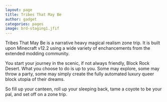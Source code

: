 ```yaml
---
layout: page
title: Tribes That May Be
author: gadget
categories: pages
image: brd-staging1.jfif
---
```


Tribes That May Be is a narrative heavy magical realism zone trip. It is built upon Minecraft v12.2 using a wide variety of enchancements from the extended modding community.

You start your journey in the scenic, if not always friendly, Block Rock Desert. What you choose to do is up to you. Some may explore, some may throw a party, some may simply create the fully automated luxury queer block utopia of their dreams.

So fill up your canteen, roll up your sleeping back, tame a coyote to be your pal, and set off on a zone trip.
